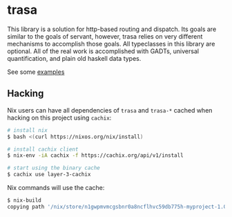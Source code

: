 # trasa

This library is a solution for http-based routing and dispatch. Its goals are similar to the goals of servant, however, trasa relies on very different mechanisms to accomplish those goals. All typeclasses in this library are optional. All of the real work is accomplished with GADTs, universal quantification, and plain old haskell data types.

See some [examples](./example/)

## Hacking

Nix users can have all dependencies of `trasa` and `trasa-*` cached when hacking on this project using `cachix`:

```sh
# install nix
$ bash <(curl https://nixos.org/nix/install)

# install cachix client
$ nix-env -iA cachix -f https://cachix.org/api/v1/install

# start using the binary cache
$ cachix use layer-3-cachix
```

Nix commands will use the cache:

```sh
$ nix-build
copying path '/nix/store/n1gwpmvmcgsbnr0a8ncflhvc59db775h-myproject-1.0.0' from 'https://layer-3-cachix.cachix.org'
```
